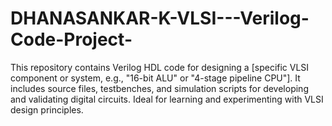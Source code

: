 # DHANASANKAR-K-VLSI---Verilog-Code-Project-
This repository contains Verilog HDL code for designing a [specific VLSI component or system, e.g., "16-bit ALU" or "4-stage pipeline CPU"]. It includes source files, testbenches, and simulation scripts for developing and validating digital circuits. Ideal for learning and experimenting with VLSI design principles.
